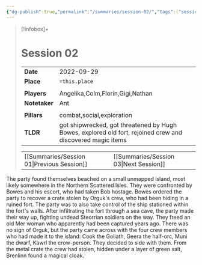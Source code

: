 ```yaml
---
{"dg-publish":true,"permalink":"/summaries/session-02/","tags":["session"]}
---
```


> [!infobox]+
> # Session 02
> 
> | | |
> | --- | --- |
> | **Date** | 2022-09-29 |
> | **Place** | `=this.place` |
> | | | 
> | **Players** | Angelika,Colm,Florin,Gigi,Nathan |
> | **Notetaker** | Ant |
> | | | 
> | **Pillars** | combat,social,exploration | 
> | **TLDR** | got shipwrecked, got threatened by Hugh Bowes, explored old fort, rejoined crew and discovered magic items |
> 
> | | |
> | --- | --- |
> | [[Summaries/Session 01\|Previous Session]] | [[Summaries/Session 03\|Next Session]] |

The party found themselves beached on a small unmapped island, most likely somewhere in the Northern Scattered Isles. They were confronted by Bowes and his escort, who had taken Bob hostage. Bowes ordered the party to recover a crate stolen by Orguk's crew, who had been hiding in a ruined fort. The party was to also take control of the ship stationed within the fort's walls. After infiltrating the fort through a sea cave, the party made their way up, fighting undead Steorrian soldiers on the way. They freed an old Mer woman who apparently had been captured years ago. There was no sign of Orguk, but the party came across with the four crew members who had made it to the island: Cook the Goliath, Geera the half-orc, Muni the dwarf, Kawrl the crow-person. They decided to side with them. From the metal crate the crew had stolen, hidden under a layer of green salt, Brenlinn found a magical cloak.